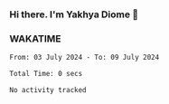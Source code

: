 ### Hi there. I'm Yakhya Diome 👋

### WAKATIME
<!--START_SECTION:waka-->

```txt
From: 03 July 2024 - To: 09 July 2024

Total Time: 0 secs

No activity tracked
```

<!--END_SECTION:waka-->
